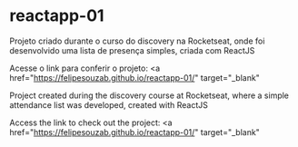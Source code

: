 # reactapp-01

Projeto criado durante o curso do discovery na Rocketseat, onde foi desenvolvido uma lista de presença simples, criada com ReactJS

Acesse o link para conferir o projeto: <a href="https://felipesouzab.github.io/reactapp-01/" target="_blank" </a>


Project created during the discovery course at Rocketseat, where a simple attendance list was developed, created with ReactJS

Access the link to check out the project: <a href="https://felipesouzab.github.io/reactapp-01/" target="_blank" </a>
